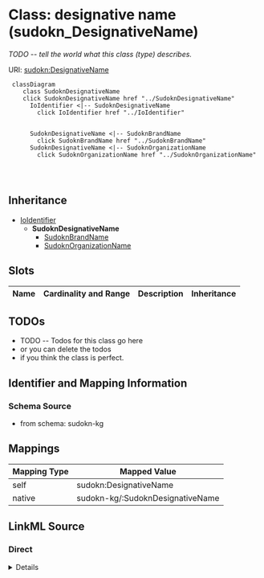 

# Class: designative name (sudokn_DesignativeName)


_TODO -- tell the world what this class (type) describes._





URI: [sudokn:DesignativeName](http://asu.edu/semantics/SUDOKN/DesignativeName)






```mermaid
 classDiagram
    class SudoknDesignativeName
    click SudoknDesignativeName href "../SudoknDesignativeName"
      IoIdentifier <|-- SudoknDesignativeName
        click IoIdentifier href "../IoIdentifier"
      

      SudoknDesignativeName <|-- SudoknBrandName
        click SudoknBrandName href "../SudoknBrandName"
      SudoknDesignativeName <|-- SudoknOrganizationName
        click SudoknOrganizationName href "../SudoknOrganizationName"
      
      
      
```





## Inheritance
* [IoIdentifier](../classes/IoIdentifier.md)
    * **SudoknDesignativeName**
        * [SudoknBrandName](../classes/SudoknBrandName.md)
        * [SudoknOrganizationName](../classes/SudoknOrganizationName.md)



## Slots

| Name | Cardinality and Range | Description | Inheritance |
| ---  | --- | --- | --- |









## TODOs

* TODO -- Todos for this class go here
* or you can delete the todos
* if you think the class is perfect.

## Identifier and Mapping Information







### Schema Source


* from schema: sudokn-kg




## Mappings

| Mapping Type | Mapped Value |
| ---  | ---  |
| self | sudokn:DesignativeName |
| native | sudokn-kg/:SudoknDesignativeName |







## LinkML Source

<!-- TODO: investigate https://stackoverflow.com/questions/37606292/how-to-create-tabbed-code-blocks-in-mkdocs-or-sphinx -->

### Direct

<details>
```yaml
name: sudokn_DesignativeName
description: TODO -- tell the world what this class (type) describes.
title: designative name
todos:
- TODO -- Todos for this class go here
- or you can delete the todos
- if you think the class is perfect.
notes:
- Class with 0 occurences.
from_schema: sudokn-kg
is_a: io_Identifier
class_uri: sudokn:DesignativeName

```
</details>

### Induced

<details>
```yaml
name: sudokn_DesignativeName
description: TODO -- tell the world what this class (type) describes.
title: designative name
todos:
- TODO -- Todos for this class go here
- or you can delete the todos
- if you think the class is perfect.
notes:
- Class with 0 occurences.
from_schema: sudokn-kg
is_a: io_Identifier
class_uri: sudokn:DesignativeName

```
</details>